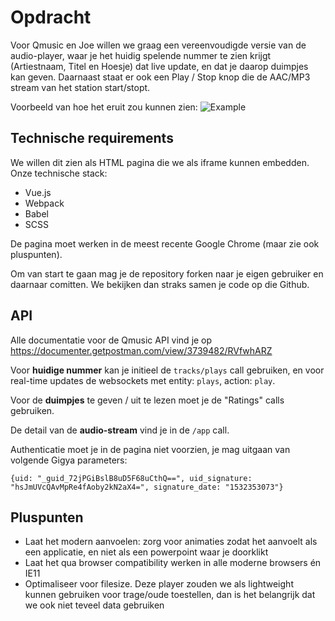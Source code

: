 # Opdracht

Voor Qmusic en Joe willen we graag een vereenvoudigde versie van de audio-player, waar je het huidig spelende nummer te zien krijgt (Artiestnaam, Titel en Hoesje) dat live update, en dat je daarop duimpjes kan geven. Daarnaast staat er ook een Play / Stop knop die de AAC/MP3 stream van het station start/stopt.

Voorbeeld van hoe het eruit zou kunnen zien:
![Example](http://www.defv.be/u/You_make_us_Q_-_Qmusic_2018-07-23_15-20-45.jpg)

## Technische requirements

We willen dit zien als HTML pagina die we als iframe kunnen embedden. Onze technische stack:

  * Vue.js
  * Webpack
  * Babel
  * SCSS

De pagina moet werken in de meest recente Google Chrome (maar zie ook pluspunten).

Om van start te gaan mag je de repository forken naar je eigen gebruiker en daarnaar comitten. We bekijken dan straks samen je code op die Github.

## API

Alle documentatie voor de Qmusic API vind je op https://documenter.getpostman.com/view/3739482/RVfwhARZ

Voor **huidige nummer** kan je initieel de `tracks/plays` call gebruiken, en voor real-time updates de websockets met entity: `plays`, action: `play`.

Voor de **duimpjes** te geven / uit te lezen moet je de "Ratings" calls gebruiken.

De detail van de **audio-stream** vind je in de `/app` call. 

Authenticatie moet je in de pagina niet voorzien, je mag uitgaan van volgende Gigya parameters:

```
{uid: "_guid_72jPGiBslB8uD5F68uCthQ==", uid_signature: "hsJmUVcQAvMpRe4fAoby2kN2aX4=", signature_date: "1532353073"}
```

## Pluspunten

* Laat het modern aanvoelen: zorg voor animaties zodat het aanvoelt als een applicatie, en niet als een powerpoint waar je doorklikt
* Laat het qua browser compatibility werken in alle moderne browsers én IE11
* Optimaliseer voor filesize. Deze player zouden we als lightweight kunnen gebruiken voor trage/oude toestellen, dan is het belangrijk dat we ook niet teveel data gebruiken
